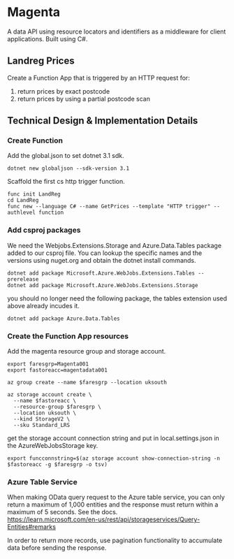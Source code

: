 # Magenta
A data API using resource locators and identifiers as a middleware for client applications. Built using C#.  

## Landreg Prices
Create a Function App that is triggered by an HTTP request for:  
1. return prices by exact postcode
2. return prices by using a partial postcode scan

  

## Technical Design & Implementation Details
  
### Create Function
Add the global.json to set dotnet 3.1 sdk.  
```
dotnet new globaljson --sdk-version 3.1
```

Scaffold the first cs http trigger function.  
```
func init LandReg 
cd LandReg
func new --language C# --name GetPrices --template "HTTP trigger" --authlevel function
```

### Add csproj packages
We need the Webjobs.Extensions.Storage and Azure.Data.Tables package added to our csproj file.  You can lookup the specific names and the versions using nuget.org and obtain the dotnet install commands.  
```
dotnet add package Microsoft.Azure.WebJobs.Extensions.Tables --prerelease
dotnet add package Microsoft.Azure.WebJobs.Extensions.Storage
```

you should no longer need the following package, the tables extension used above already incudes it.  
```
dotnet add package Azure.Data.Tables
```

### Create the Function App resources
Add the magenta resource group and storage account.  
```
export faresgrp=Magenta001  
export fastoreacc=magentadata001

az group create --name $faresgrp --location uksouth

az storage account create \
  --name $fastoreacc \
  --resource-group $faresgrp \
  --location uksouth \
  --kind StorageV2 \
  --sku Standard_LRS
```

get the storage account connection string and put in local.settings.json in the AzureWebJobsStorage key.  
```
export funcconnstring=$(az storage account show-connection-string -n $fastoreacc -g $faresgrp -o tsv)
```

### Azure Table Service
When making OData query request to the Azure table service, you can only return a maximum of 1,000 entities and the response must return within a maximum of 5 seconds.  See the docs.  
https://learn.microsoft.com/en-us/rest/api/storageservices/Query-Entities#remarks

In order to return more records, use pagination functionality to accumulate data before sending the response.  


